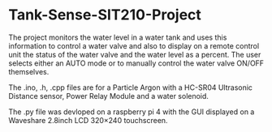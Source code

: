 # Tank-Sense-SIT210-Project
The project monitors the water level in a water tank and uses this information to control a water valve and also to display on a remote control unit the status of the water valve and the water level as a percent. The user selects either an AUTO mode or to manually control the water valve ON/OFF themselves.


The .ino, .h, .cpp files are for a Particle Argon with a HC-SR04 Ultrasonic Distance sensor, Power Relay Module and a water solenoid.

The .py file was devloped on a raspberry pi 4 with the GUI displayed on a Waveshare 2.8inch LCD 320×240 touchscreen.
